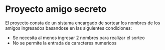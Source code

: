 # Proyecto amigo secreto
El proyecto consta de un sistama encargado de sortear los nombres de los amigos ingresados basandose en las siguientes condiciones:

  * Se necesita al menos ingresar 2 nombres para realizar el sorteo
  * No se permite la entrada de caracteres numericos
    
